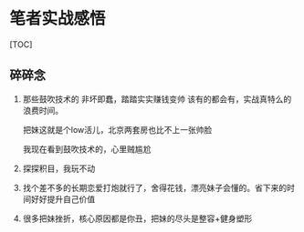 # 笔者实战感悟

\[TOC]

## 碎碎念

1.  那些鼓吹技术的 非坏即蠢，踏踏实实赚钱变帅 该有的都会有，实战真特么的浪费时间。

    把妹这就是个low活儿，北京两套房也比不上一张帅脸

    我现在看到鼓吹技术的，心里贼尴尬
2. 探探积目，我玩不动
3. 找个差不多的长期恋爱打炮就行了，舍得花钱，漂亮妹子会懂的。省下来的时间好好提升自己价值
4. 很多把妹挫折，核心原因都是你丑，把妹的尽头是整容+健身塑形

##
